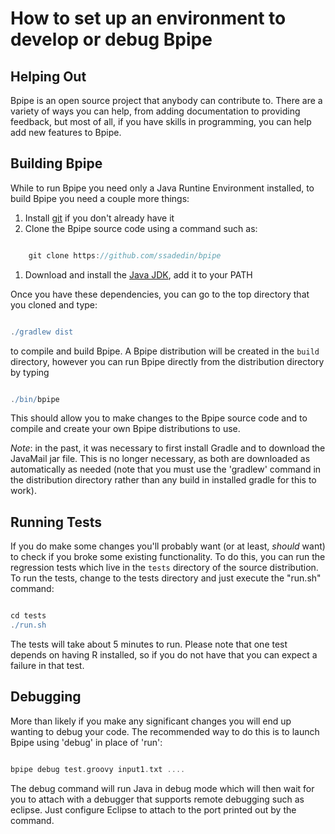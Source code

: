 # How to set up an environment to develop or debug Bpipe

## Helping Out

Bpipe is an open source project that anybody can contribute to. There are a variety of ways you can help, from adding documentation to providing feedback, but most of all, if you have skills in programming, you can help add new features to Bpipe.

## Building Bpipe

While to run Bpipe you need only a Java Runtine Environment installed, to build Bpipe you need a couple more things:

1. Install [git](http://git-scm.com/) if you don't already have it
1. Clone the Bpipe source code using a command such as:
```groovy 

    git clone https://github.com/ssadedin/bpipe
```

1. Download and install the [Java JDK](http://www.oracle.com/technetwork/java/javase/downloads/index-jsp-138363.html), add it to your PATH

Once you have these dependencies, you can go to the top directory that you cloned and type:
```groovy 

./gradlew dist
```

to compile and build Bpipe.  A Bpipe distribution will be created in the `build` directory, however you can run Bpipe directly from the distribution directory by typing
```groovy 

./bin/bpipe
```

This should allow you to make changes to the Bpipe source code and to compile and create your own Bpipe distributions to use.

*Note*: in the past, it was necessary to first install Gradle and to download the JavaMail jar file. This is no longer necessary, as both are downloaded as automatically as needed (note that you must use the 'gradlew' command in the distribution directory rather than any build in installed gradle for this to work).

## Running Tests

If you do make some changes you'll probably want (or at least, *should* want) to check if you broke some existing functionality. To do this, you can run the regression tests which live in the `tests` directory of the source distribution.  To run the tests, change to the tests directory and just execute the "run.sh" command:
```groovy 

cd tests
./run.sh
```

The tests will take about 5 minutes to run. Please note that one test depends on having R installed, so if you do not have that you can expect a failure in that test.

## Debugging

More than likely if you make any significant changes you will end up wanting to debug your code. The recommended way to do this is to launch Bpipe using 'debug' in place of 'run':
```groovy 

bpipe debug test.groovy input1.txt ....
```

The debug command will run Java in debug mode which will then wait for you to attach with a debugger that supports remote debugging such as eclipse. Just configure Eclipse to attach to the port printed out by the command.
